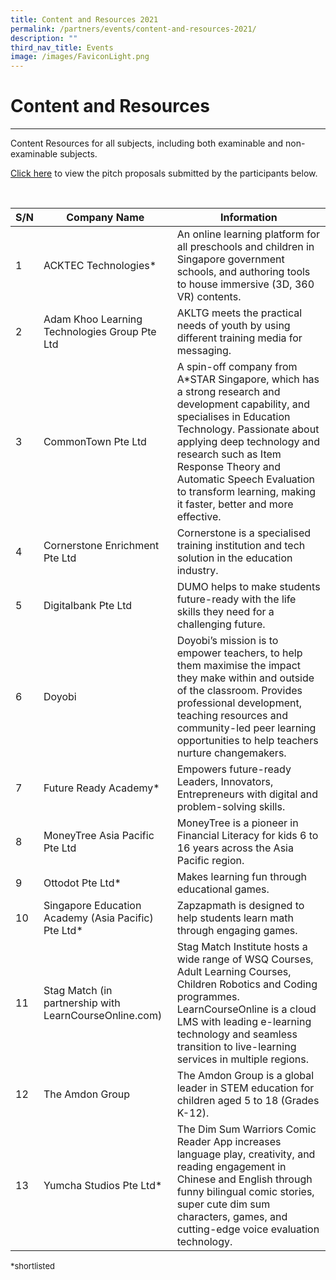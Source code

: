 ```yaml
---
title: Content and Resources 2021
permalink: /partners/events/content-and-resources-2021/
description: ""
third_nav_title: Events
image: /images/FaviconLight.png
---
```

<h1>Content and Resources</h1>
<hr>
<p>Content Resources for all subjects, including both examinable and non-examinable subjects.</p>
<p><a target="_blank" href="https://go.gov.sg/slspd2021-cr">Click here</a> to view the pitch proposals submitted by the participants below.</p>
<br>		

<table>
<thead>
<tr>
<th>S/N</th>
<th>Company Name</th>
<th>Information</th>
</tr>
</thead>
<tbody>
<tr>
<td>1</td>
<td>ACKTEC Technologies*</td>
<td>An online learning platform for all preschools and children in Singapore government schools, and authoring tools to house immersive (3D, 360 VR) contents.</td>
</tr>
<tr>
<td>2</td>
<td>Adam Khoo Learning Technologies Group Pte Ltd</td>
<td>AKLTG meets the practical needs of youth by using different training media for messaging.</td>
</tr>
<tr>
<td>3</td>
<td>CommonTown Pte Ltd</td>
<td>A spin-off company from A*STAR Singapore, which has a strong research and development capability, and specialises in Education Technology. Passionate about applying deep technology and research such as Item Response Theory and Automatic Speech Evaluation to transform learning, making it faster, better and more effective.</td>
</tr>
<tr>
<td>4</td>
<td>Cornerstone Enrichment Pte Ltd</td>
<td>Cornerstone is a specialised training institution and tech solution in the education industry.</td>
</tr>
<tr>
<td>5</td>
<td>Digitalbank Pte Ltd</td>
<td>DUMO helps to make students future-ready with the life skills they need for a challenging future.</td>
</tr>
<tr>
<td>6</td>
<td>Doyobi</td>
<td>Doyobi’s mission is to empower teachers, to help them maximise the impact they make within and outside of the classroom. Provides professional development, teaching resources and community-led peer learning opportunities to help teachers nurture changemakers.</td>
</tr>
<tr>
<td>7</td>
<td>Future Ready Academy*</td>
<td>Empowers future-ready Leaders, Innovators, Entrepreneurs with digital and problem-solving skills.</td>
</tr>
<tr>
<td>8</td>
<td>MoneyTree Asia Pacific Pte Ltd</td>
<td>MoneyTree is a pioneer in Financial Literacy for kids 6 to 16 years across the Asia Pacific region.</td>
</tr>
<tr>
<td>9</td>
<td>Ottodot Pte Ltd*</td>
<td>Makes learning fun through educational games.</td>
</tr>
<tr>
<td>10</td>
<td>Singapore Education Academy (Asia Pacific) Pte Ltd*</td>
<td>Zapzapmath is designed to help students learn math through engaging games.</td>
</tr>
<tr>
<td>11</td>
<td>Stag Match (in partnership with LearnCourseOnline.com)</td>
<td>Stag Match Institute hosts a wide range of WSQ Courses, Adult Learning Courses, Children Robotics and Coding programmes. LearnCourseOnline is a cloud LMS with leading e-learning technology and seamless transition to live-learning services in multiple regions.</td>
</tr>
<tr>
<td>12</td>
<td>The Amdon Group</td>
<td>The Amdon Group is a global leader in STEM education for children aged 5 to 18 (Grades K-12).</td>
</tr>
<tr>
<td>13</td>
<td>Yumcha Studios Pte Ltd*</td>
<td>The Dim Sum Warriors Comic Reader App increases language play, creativity, and reading engagement in Chinese and English through funny bilingual comic stories, super cute dim sum characters, games, and cutting-edge voice evaluation technology.</td>
</tr>
</tbody>
</table>   



<font size="2">*shortlisted</font>
